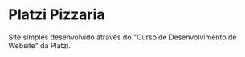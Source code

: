 # Platzi Pizzaria

Site simples desenvolvido através do "Curso de Desenvolvimento de Website" da Platzi.
